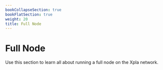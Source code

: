 ```yaml
---
bookCollapseSection: true
bookFlatSection: true
weight: 20
title: Full Node
---
```


# Full Node

Use this section to learn all about running a full node on the Xpla network. 
